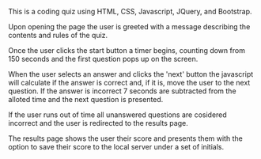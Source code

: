 This is a coding quiz using HTML, CSS, Javascript, JQuery, and Bootstrap.

Upon opening the page the user is greeted with a message describing the contents and rules of the quiz. 

Once the user clicks the start button a timer begins, counting down from 150 seconds and the first question pops up on the screen.

When the user selects an answer and clicks the 'next' button the javascript will calculate if the answer is correct and, if it is, move the user to the next question. If the answer is incorrect 7 seconds are subtracted from the alloted time and the next question is presented. 
 
If the user runs out of time all unanswered questions are cosidered incorrect and the user is redirected to the results page.

The results page shows the user their score and presents them with the option to save their score to the local server under a set of initials. 